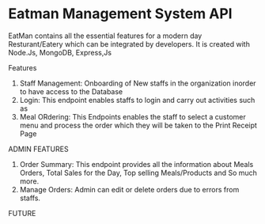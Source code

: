 # Eatman Management System API
EatMan contains all the essential features for a modern day Resturant/Eatery which can be integrated by developers.
It is created with Node.Js, MongoDB, Express,Js


Features
1. Staff Management: Onboarding of New staffs in the organization inorder to have access to the Database
2. Login: This endpoint enables staffs to login and carry out activities such as
3. Meal ORdering: This Endpoints enables the staff to select a customer menu and process the order which they will be taken to the Print Receipt Page

ADMIN FEATURES
1. Order Summary: This endpoint provides all the information about Meals Orders, Total Sales for the Day, Top selling Meals/Products and So much more.
2. Manage Orders: Admin can edit or delete orders due to errors from staffs.

FUTURE
